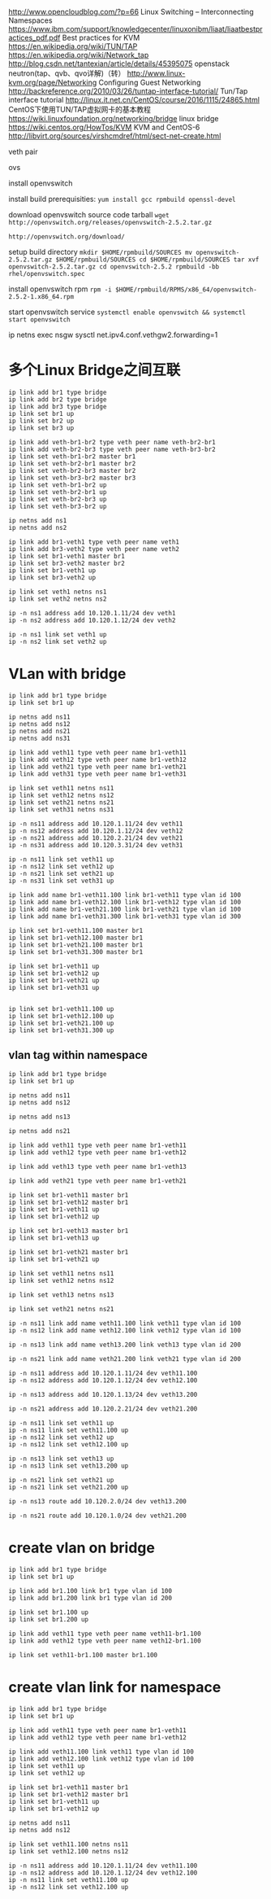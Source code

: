 http://www.opencloudblog.com/?p=66 Linux Switching – Interconnecting Namespaces
https://www.ibm.com/support/knowledgecenter/linuxonibm/liaat/liaatbestpractices_pdf.pdf Best practices for KVM
https://en.wikipedia.org/wiki/TUN/TAP
https://en.wikipedia.org/wiki/Network_tap
http://blog.csdn.net/tantexian/article/details/45395075 openstack neutron(tap、qvb、qvo详解)（转）
http://www.linux-kvm.org/page/Networking Configuring Guest Networking
http://backreference.org/2010/03/26/tuntap-interface-tutorial/ Tun/Tap interface tutorial
http://linux.it.net.cn/CentOS/course/2016/1115/24865.html CentOS下使用TUN/TAP虚拟网卡的基本教程
https://wiki.linuxfoundation.org/networking/bridge linux bridge
https://wiki.centos.org/HowTos/KVM KVM and CentOS-6
http://libvirt.org/sources/virshcmdref/html/sect-net-create.html 


veth pair

ovs

install openvswitch 

install build prerequisities:
    `yum install gcc rpmbuild openssl-devel `

download openvswitch source code tarball
    `wget http://openvswitch.org/releases/openvswitch-2.5.2.tar.gz`

    http://openvswitch.org/download/

setup build directory
    `
    mkdir $HOME/rpmbuild/SOURCES
    mv openvswitch-2.5.2.tar.gz $HOME/rpmbuild/SOURCES
    cd $HOME/rpmbuild/SOURCES
    tar xvf openvswitch-2.5.2.tar.gz
    cd openvswitch-2.5.2
    rpmbuild -bb rhel/openvswitch.spec
    `

install openvswitch rpm
    `rpm -i $HOME/rpmbuild/RPMS/x86_64/openvswitch-2.5.2-1.x86_64.rpm`
    
start openvswitch service
    `systemctl enable openvswitch && systemctl start openvswitch`




ip netns exec nsgw sysctl net.ipv4.conf.vethgw2.forwarding=1



# 多个Linux Bridge之间互联

    ip link add br1 type bridge 
    ip link add br2 type bridge 
    ip link add br3 type bridge 
    ip link set br1 up
    ip link set br2 up
    ip link set br3 up

    ip link add veth-br1-br2 type veth peer name veth-br2-br1
    ip link add veth-br2-br3 type veth peer name veth-br3-br2
    ip link set veth-br1-br2 master br1
    ip link set veth-br2-br1 master br2
    ip link set veth-br2-br3 master br2
    ip link set veth-br3-br2 master br3
    ip link set veth-br1-br2 up
    ip link set veth-br2-br1 up
    ip link set veth-br2-br3 up
    ip link set veth-br3-br2 up

    ip netns add ns1
    ip netns add ns2

    ip link add br1-veth1 type veth peer name veth1
    ip link add br3-veth2 type veth peer name veth2
    ip link set br1-veth1 master br1
    ip link set br3-veth2 master br2
    ip link set br1-veth1 up
    ip link set br3-veth2 up

    ip link set veth1 netns ns1
    ip link set veth2 netns ns2

    ip -n ns1 address add 10.120.1.11/24 dev veth1
    ip -n ns2 address add 10.120.1.12/24 dev veth2

    ip -n ns1 link set veth1 up
    ip -n ns2 link set veth2 up

# VLan with bridge

    ip link add br1 type bridge
    ip link set br1 up

    ip netns add ns11
    ip netns add ns12
    ip netns add ns21
    ip netns add ns31

    ip link add veth11 type veth peer name br1-veth11
    ip link add veth12 type veth peer name br1-veth12
    ip link add veth21 type veth peer name br1-veth21
    ip link add veth31 type veth peer name br1-veth31

    ip link set veth11 netns ns11
    ip link set veth12 netns ns12
    ip link set veth21 netns ns21
    ip link set veth31 netns ns31

    ip -n ns11 address add 10.120.1.11/24 dev veth11
    ip -n ns12 address add 10.120.1.12/24 dev veth12
    ip -n ns21 address add 10.120.2.21/24 dev veth21
    ip -n ns31 address add 10.120.3.31/24 dev veth31

    ip -n ns11 link set veth11 up
    ip -n ns12 link set veth12 up
    ip -n ns21 link set veth21 up
    ip -n ns31 link set veth31 up

    ip link add name br1-veth11.100 link br1-veth11 type vlan id 100
    ip link add name br1-veth12.100 link br1-veth12 type vlan id 100
    ip link add name br1-veth21.100 link br1-veth21 type vlan id 100
    ip link add name br1-veth31.300 link br1-veth31 type vlan id 300

    ip link set br1-veth11.100 master br1
    ip link set br1-veth12.100 master br1
    ip link set br1-veth21.100 master br1
    ip link set br1-veth31.300 master br1

    ip link set br1-veth11 up
    ip link set br1-veth12 up
    ip link set br1-veth21 up
    ip link set br1-veth31 up


    ip link set br1-veth11.100 up
    ip link set br1-veth12.100 up
    ip link set br1-veth21.100 up
    ip link set br1-veth31.300 up



## vlan tag within namespace

    ip link add br1 type bridge
    ip link set br1 up

    ip netns add ns11
    ip netns add ns12

    ip netns add ns13

    ip netns add ns21

    ip link add veth11 type veth peer name br1-veth11
    ip link add veth12 type veth peer name br1-veth12

    ip link add veth13 type veth peer name br1-veth13

    ip link add veth21 type veth peer name br1-veth21

    ip link set br1-veth11 master br1
    ip link set br1-veth12 master br1
    ip link set br1-veth11 up
    ip link set br1-veth12 up

    ip link set br1-veth13 master br1
    ip link set br1-veth13 up

    ip link set br1-veth21 master br1
    ip link set br1-veth21 up

    ip link set veth11 netns ns11
    ip link set veth12 netns ns12

    ip link set veth13 netns ns13

    ip link set veth21 netns ns21

    ip -n ns11 link add name veth11.100 link veth11 type vlan id 100
    ip -n ns12 link add name veth12.100 link veth12 type vlan id 100

    ip -n ns13 link add name veth13.200 link veth13 type vlan id 200

    ip -n ns21 link add name veth21.200 link veth21 type vlan id 200

    ip -n ns11 address add 10.120.1.11/24 dev veth11.100
    ip -n ns12 address add 10.120.1.12/24 dev veth12.100

    ip -n ns13 address add 10.120.1.13/24 dev veth13.200

    ip -n ns21 address add 10.120.2.21/24 dev veth21.200

    ip -n ns11 link set veth11 up
    ip -n ns11 link set veth11.100 up
    ip -n ns12 link set veth12 up
    ip -n ns12 link set veth12.100 up

    ip -n ns13 link set veth13 up
    ip -n ns13 link set veth13.200 up

    ip -n ns21 link set veth21 up
    ip -n ns21 link set veth21.200 up

    ip -n ns13 route add 10.120.2.0/24 dev veth13.200

    ip -n ns21 route add 10.120.1.0/24 dev veth21.200

# create vlan on bridge

    ip link add br1 type bridge
    ip link set br1 up

    ip link add br1.100 link br1 type vlan id 100
    ip link add br1.200 link br1 type vlan id 200

    ip link set br1.100 up
    ip link set br1.200 up

    ip link add veth11 type veth peer name veth11-br1.100
    ip link add veth12 type veth peer name veth12-br1.100

    ip link set veth11-br1.100 master br1.100

# create vlan link for namespace

    ip link add br1 type bridge
    ip link set br1 up

    ip link add veth11 type veth peer name br1-veth11
    ip link add veth12 type veth peer name br1-veth12

    ip link add veth11.100 link veth11 type vlan id 100
    ip link add veth12.100 link veth12 type vlan id 100
    ip link set veth11 up
    ip link set veth12 up

    ip link set br1-veth11 master br1
    ip link set br1-veth12 master br1
    ip link set br1-veth11 up
    ip link set br1-veth12 up

    ip netns add ns11
    ip netns add ns12

    ip link set veth11.100 netns ns11
    ip link set veth12.100 netns ns12

    ip -n ns11 address add 10.120.1.11/24 dev veth11.100
    ip -n ns12 address add 10.120.1.12/24 dev veth12.100
    ip -n ns11 link set veth11.100 up
    ip -n ns12 link set veth12.100 up